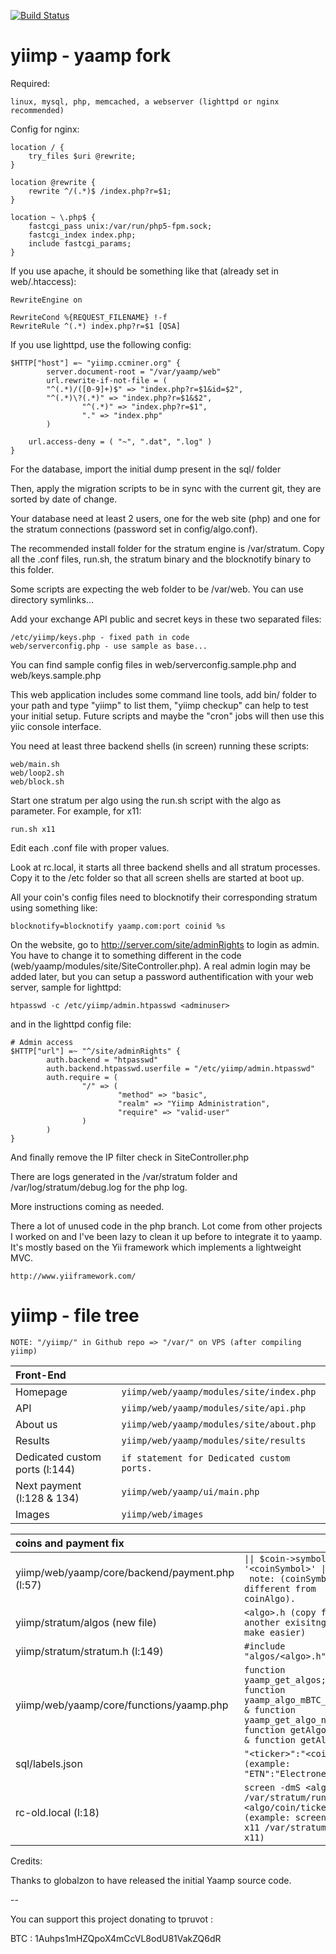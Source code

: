 [![Build Status](https://travis-ci.org/tpruvot/yiimp.svg?branch=next)](https://travis-ci.org/tpruvot/yiimp)

# yiimp - yaamp fork

Required:

	linux, mysql, php, memcached, a webserver (lighttpd or nginx recommended)


Config for nginx:

	location / {
		try_files $uri @rewrite;
	}

	location @rewrite {
		rewrite ^/(.*)$ /index.php?r=$1;
	}

	location ~ \.php$ {
		fastcgi_pass unix:/var/run/php5-fpm.sock;
		fastcgi_index index.php;
		include fastcgi_params;
	}


If you use apache, it should be something like that (already set in web/.htaccess):

	RewriteEngine on

	RewriteCond %{REQUEST_FILENAME} !-f
	RewriteRule ^(.*) index.php?r=$1 [QSA]


If you use lighttpd, use the following config:

	$HTTP["host"] =~ "yiimp.ccminer.org" {
	        server.document-root = "/var/yaamp/web"
	        url.rewrite-if-not-file = (
			"^(.*)/([0-9]+)$" => "index.php?r=$1&id=$2",
			"^(.*)\?(.*)" => "index.php?r=$1&$2",
	                "^(.*)" => "index.php?r=$1",
	                "." => "index.php"
	        )

		url.access-deny = ( "~", ".dat", ".log" )
	}


For the database, import the initial dump present in the sql/ folder

Then, apply the migration scripts to be in sync with the current git, they are sorted by date of change.

Your database need at least 2 users, one for the web site (php) and one for the stratum connections (password set in config/algo.conf).



The recommended install folder for the stratum engine is /var/stratum. Copy all the .conf files, run.sh, the stratum binary and the blocknotify binary to this folder. 

Some scripts are expecting the web folder to be /var/web. You can use directory symlinks...


Add your exchange API public and secret keys in these two separated files:

	/etc/yiimp/keys.php - fixed path in code
	web/serverconfig.php - use sample as base...

You can find sample config files in web/serverconfig.sample.php and web/keys.sample.php

This web application includes some command line tools, add bin/ folder to your path and type "yiimp" to list them, "yiimp checkup" can help to test your initial setup.
Future scripts and maybe the "cron" jobs will then use this yiic console interface.

You need at least three backend shells (in screen) running these scripts:

	web/main.sh
	web/loop2.sh
	web/block.sh

Start one stratum per algo using the run.sh script with the algo as parameter. For example, for x11:

	run.sh x11

Edit each .conf file with proper values.

Look at rc.local, it starts all three backend shells and all stratum processes. Copy it to the /etc folder so that all screen shells are started at boot up.

All your coin's config files need to blocknotify their corresponding stratum using something like:

	blocknotify=blocknotify yaamp.com:port coinid %s

On the website, go to http://server.com/site/adminRights to login as admin. You have to change it to something different in the code (web/yaamp/modules/site/SiteController.php). A real admin login may be added later, but you can setup a password authentification with your web server, sample for lighttpd:

	htpasswd -c /etc/yiimp/admin.htpasswd <adminuser>

and in the lighttpd config file:

	# Admin access
	$HTTP["url"] =~ "^/site/adminRights" {
	        auth.backend = "htpasswd"
	        auth.backend.htpasswd.userfile = "/etc/yiimp/admin.htpasswd"
	        auth.require = (
	                "/" => (
	                        "method" => "basic",
	                        "realm" => "Yiimp Administration",
	                        "require" => "valid-user"
	                )
	        )
	}

And finally remove the IP filter check in SiteController.php



There are logs generated in the /var/stratum folder and /var/log/stratum/debug.log for the php log.

More instructions coming as needed.


There a lot of unused code in the php branch. Lot come from other projects I worked on and I've been lazy to clean it up before to integrate it to yaamp. It's mostly based on the Yii framework which implements a lightweight MVC.

	http://www.yiiframework.com/


# yiimp - file tree

	NOTE: "/yiimp/" in Github repo => "/var/" on VPS (after compiling yiimp)

| Front-End |  |
|:-----------|:-----------|
| Homepage | `yiimp/web/yaamp/modules/site/index.php` |
| API | `yiimp/web/yaamp/modules/site/api.php` |
| About us | `yiimp/web/yaamp/modules/site/about.php` |
| Results | `yiimp/web/yaamp/modules/site/results` |
| Dedicated custom ports (l:144) |  `if statement for Dedicated custom ports.` |
| Next payment (l:128 & 134) | `yiimp/web/yaamp/ui/main.php` |
| Images | `yiimp/web/images` |

| coins and payment fix |  |
|:-----------|:-----------|
| yiimp/web/yaamp/core/backend/payment.php (l:57) | `\|\| $coin->symbol == '<coinSymbol>' \|\|` <br> ` note: (coinSymbol is different from coinAlgo).` |
| yiimp/stratum/algos (new file)  | `<algo>.h (copy from another exisitng to make easier)` |
| yiimp/stratum/stratum.h (l:149) | `#include "algos/<algo>.h"` |
| yiimp/web/yaamp/core/functions/yaamp.php | `function yaamp_get_algos; & function yaamp_algo_mBTC_factor; & function yaamp_get_algo_norm; & function getAlgoColors; & function getAlgoPort)` |
| sql/labels.json |  `"<ticker>":"<coin>", (example: "ETN":"Electroneum",)` |
| rc-old.local (l:18) | `screen -dmS <algo> /var/stratum/run.sh <algo/coin/ticker> (example: screen -dmS x11 /var/stratum/run.sh x11)` |


Credits:

Thanks to globalzon to have released the initial Yaamp source code.

--

You can support this project donating to tpruvot :

BTC : 1Auhps1mHZQpoX4mCcVL8odU81VakZQ6dR

